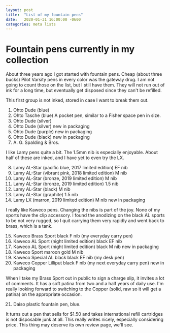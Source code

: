 ```yaml
---
layout: post
title:  "List of my fountain pens"
date:   2020-01-31 16:00:00 -0600
categories: meta lists
---
```


# Fountain pens currently in my collection

About three years ago I got started with fountain pens. Cheap (about three bucks) Pilot Varsity pens in every color was the gateway drug. I am not going to count those on the list, but I still have them. They will not run out of ink for a long time, but eventually get disposed since they can't be refilled.

This first group is not inked, stored in case I want to break them out.

1. Ohto Dude (blue)
2. Ohto Tasche (blue) A pocket pen, similar to a Fisher space pen in size.
3. Ohto Dude (silver)
4. Ohto Dude (silver) new in packaging
5. Ohto Dude (purple) new in packaging
6. Ohto Dude (black) new in packaging
7. A. G. Spalding & Bros. 

 I like Lamy pens quite a bit. The 1.5mm nib is especially enjoyable. About half of these are inked, and I have yet to even try the LX.

8. Lamy AL-Star (pacific blue, 2017 limited edition) EF nib
9. Lamy AL-Star (vibrant pink, 2018 limited edition) M nib
10. Lamy AL-Star (bronze, 2019 limited edition) M nib
11. Lamy AL-Star (bronze, 2019 limited edition) 1.5 nib
12. Lamy AL-Star (black) M nib
13. Lamy AL-Star (graphite) 1.5 nib
14. Lamy LX (marron, 2019 limited edition) M nib new in packaging

 I really like Kaweco pens. Changing the nibs is part of the joy. None of my sports have the clip accessory. I found the anodizing on the black AL sports to be not very rugged, so I quit carrying them very rapidly and went back to brass, which is a tank.

15. Kaweco Brass Sport black F nib (my everyday carry pen)
16. Kaweco AL Sport (night limited edition) black EF nib
17. Kaweco AL Sport (night limited edition) black M nib new in packaging
18. Kaweco Sport maroon gold M nib
19. Kaweco Special AL black black EF nib (my desk pen)
20. Kaweco Copper Lilliput black F nib (my next everyday carry pen) new in packaging

 When I take my Brass Sport out in public to sign a charge slip, it invites a lot of comments. It has a soft patina from two and a half years of daily use. I'm really looking forward to switching to the Copper (solid, raw so it will get a patina) on the appropriate occasion.

21. Daiso plastic fountain pen, blue. 

It turns out a pen that sells for $1.50 and takes international refill cartridges is not disposable junk at all. This really writes nicely, especially considering price. This thing may deserve its own review page, we'll see.

